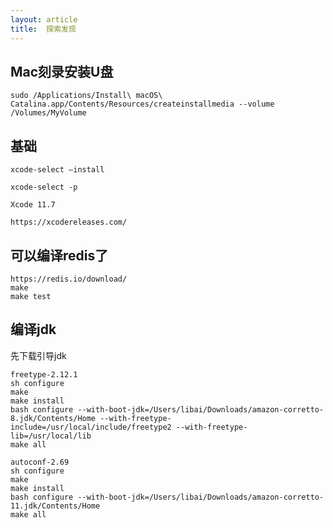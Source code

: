 ```yaml
---
layout: article 
title:  探索发现
---
```


## Mac刻录安装U盘

```
sudo /Applications/Install\ macOS\ Catalina.app/Contents/Resources/createinstallmedia --volume /Volumes/MyVolume
```

## 基础

```
xcode-select –install

xcode-select -p

Xcode 11.7

https://xcodereleases.com/
```

## 可以编译redis了

```commandline
https://redis.io/download/
make
make test
```

## 编译jdk

先下载引导jdk

```commandline
freetype-2.12.1 
sh configure
make
make install
bash configure --with-boot-jdk=/Users/libai/Downloads/amazon-corretto-8.jdk/Contents/Home --with-freetype-include=/usr/local/include/freetype2 --with-freetype-lib=/usr/local/lib
make all

autoconf-2.69
sh configure
make
make install
bash configure --with-boot-jdk=/Users/libai/Downloads/amazon-corretto-11.jdk/Contents/Home
make all
```
